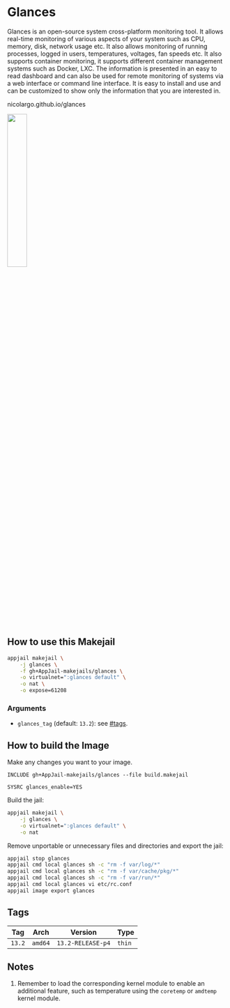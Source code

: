 # Glances

Glances is an open-source system cross-platform monitoring tool. It allows real-time monitoring of various aspects of your system such as CPU, memory, disk, network usage etc. It also allows monitoring of running processes, logged in users, temperatures, voltages, fan speeds etc. It also supports container monitoring, it supports different container management systems such as Docker, LXC. The information is presented in an easy to read dashboard and can also be used for remote monitoring of systems via a web interface or command line interface. It is easy to install and use and can be customized to show only the information that you are interested in.

nicolargo.github.io/glances

<img src="https://nicolargo.github.io/glances/public/images/glances.png" width="30%" height="auto">

## How to use this Makejail

```sh
appjail makejail \
	-j glances \
	-f gh+AppJail-makejails/glances \
	-o virtualnet=":glances default" \
	-o nat \
	-o expose=61208
```

### Arguments

* `glances_tag` (default: `13.2`): see [#tags](#tags).

## How to build the Image

Make any changes you want to your image.

```
INCLUDE gh+AppJail-makejails/glances --file build.makejail

SYSRC glances_enable=YES
```

Build the jail:

```sh
appjail makejail \
    -j glances \
    -o virtualnet=":glances default" \
    -o nat
```

Remove unportable or unnecessary files and directories and export the jail:

```sh
appjail stop glances
appjail cmd local glances sh -c "rm -f var/log/*"
appjail cmd local glances sh -c "rm -f var/cache/pkg/*"
appjail cmd local glances sh -c "rm -f var/run/*"
appjail cmd local glances vi etc/rc.conf
appjail image export glances
```

## Tags

| Tag    | Arch    | Version           | Type   |
| ------ | ------- | ----------------- | ------ |
| `13.2` | `amd64` | `13.2-RELEASE-p4` | `thin` |

## Notes

1. Remember to load the corresponding kernel module to enable an additional feature, such as temperature using the `coretemp` or `amdtemp` kernel module.
